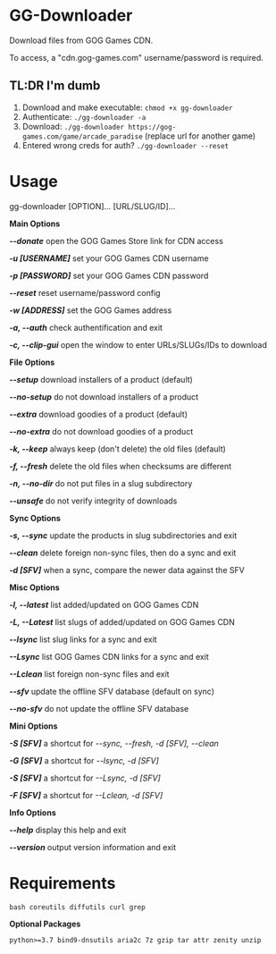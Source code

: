 # GG-Downloader
Download files from GOG Games CDN.

To access, a "cdn.gog-games.com" username/password is required.

## TL:DR I'm dumb
1. Download and make executable: `chmod +x gg-downloader`
2. Authenticate: `./gg-downloader -a`
3. Download: `./gg-downloader https://gog-games.com/game/arcade_paradise` (replace url for another game)
4. Entered wrong creds for auth? `./gg-downloader --reset`

# Usage
gg-downloader [OPTION]... [URL/SLUG/ID]...

**Main Options**

***--donate*** open the GOG Games Store link for CDN access

***-u [USERNAME]*** set your GOG Games CDN username

***-p [PASSWORD]*** set your GOG Games CDN password

***--reset*** reset username/password config

***-w [ADDRESS]*** set the GOG Games address

***-a, --auth*** check authentification and exit

***-c, --clip-gui*** open the window to enter URLs/SLUGs/IDs to download

**File Options**

***--setup*** download installers of a product (default)

***--no-setup*** do not download installers of a product

***--extra*** download goodies of a product (default)

***--no-extra*** do not download goodies of a product

***-k, --keep*** always keep (don't delete) the old files (default)

***-f, --fresh*** delete the old files when checksums are different

***-n, --no-dir*** do not put files in a slug subdirectory

***--unsafe*** do not verify integrity of downloads

**Sync Options**

***-s, --sync*** update the products in slug subdirectories and exit

***--clean*** delete foreign non-sync files, then do a sync and exit

***-d [SFV]*** when a sync, compare the newer data against the SFV

**Misc Options**

***-l, --latest*** list added/updated on GOG Games CDN

***-L, --Latest*** list slugs of added/updated on GOG Games CDN

***--lsync*** list slug links for a sync and exit

***--Lsync*** list GOG Games CDN links for a sync and exit

***--Lclean*** list foreign non-sync files and exit

***--sfv*** update the offline SFV database (default on sync)

***--no-sfv*** do not update the offline SFV database

**Mini Options**

***-S [SFV]*** a shortcut for *--sync, --fresh, -d [SFV], --clean*

***-G [SFV]*** a shortcut for *--lsync, -d [SFV]*

***-S [SFV]*** a shortcut for *--Lsync, -d [SFV]*

***-F [SFV]*** a shortcut for *--Lclean, -d [SFV]*

**Info Options**

***--help*** display this help and exit

***--version*** output version information and exit

# Requirements
`bash coreutils diffutils curl grep`

**Optional Packages**

`python>=3.7 bind9-dnsutils aria2c 7z gzip tar attr zenity unzip`
